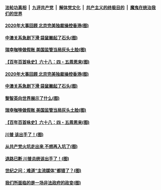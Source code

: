 

####  [法轮功真相](../../../../basic/blob/master/README.md?t=12192302) &nbsp;|&nbsp; [九评共产党](../../../../9ping.md/blob/master/README.md?t=12192302) &nbsp;|&nbsp; [解体党文化](../../../../jtdwh.md/blob/master/README.md?t=12192302)  &nbsp;|&nbsp; [共产主义的终极目的](../../../../gczydzjmd.md/blob/master/README.md?t=12192302) &nbsp;|&nbsp; [魔鬼在统治我们的世界](../../../../mgztzwmdsj.md/blob/master/README.md?t=12192302) 


#### [2020年大事回顾 北京完美独裁操控香港(图)](../pages/p4/956317.md?t=12192302) 

#### [中澳关系急剧下滑 袋鼠搬起了石头(图)](../pages/p4/956314.md?t=12192302) 

#### [瑞幸咖啡做假账 美国监管当局灰头土脸(图)](../pages/p4/956310.md?t=12192302) 


#### [【百年百首咏史】六十八：四・五周恩来(图)](../pages/p4/956258.md?t=12192302) 





#### [2020年大事回顾 北京完美独裁操控香港(图)](../pages/p4/956317.md?t=12192302) 

#### [中澳关系急剧下滑 袋鼠搬起了石头(图)](../pages/p4/956314.md?t=12192302) 

#### [黎智英向世界展示了什么(图)](../pages/p4/956312.md?t=12192302) 

#### [瑞幸咖啡做假账 美国监管当局灰头土脸(图)](../pages/p4/956310.md?t=12192302) 





#### [【百年百首咏史】六十八：四・五周恩来(图)](../pages/p4/956258.md?t=12192302) 



#### [川普 该出手了！(图)](../pages/p4/956204.md?t=12192302) 

#### [从共产党火坑走出来 不想再入坑了(图)](../pages/p4/956196.md?t=12192302) 

#### [退路已断 川普总统该出手了！(图)](../pages/p4/956202.md?t=12192302) 

#### [世纪之问：难道“主流媒体”都错了？(图)](../pages/p4/956183.md?t=12192302) 

#### [我们所面临的是一场非法政府的政变(图)](../pages/p4/956188.md?t=12192302) 

